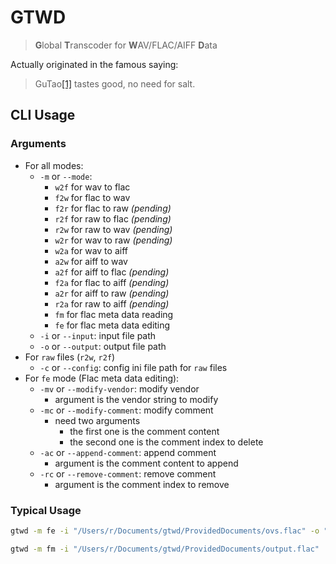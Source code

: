 # GTWD

> **G**lobal **T**ranscoder for **W**AV/FLAC/AIFF **D**ata

Actually originated in the famous saying:

> GuTao[[1]](https://github.com/GuTaoZi) tastes good, no need for salt.

## CLI Usage

### Arguments

- For all modes:
    - `-m` or `--mode`:
        - `w2f` for wav to flac
        - `f2w` for flac to wav
        - `f2r` for flac to raw _(pending)_
        - `r2f` for raw to flac _(pending)_
        - `r2w` for raw to wav _(pending)_
        - `w2r` for wav to raw _(pending)_
        - `w2a` for wav to aiff
        - `a2w` for aiff to wav
        - `a2f` for aiff to flac _(pending)_
        - `f2a` for flac to aiff _(pending)_
        - `a2r` for aiff to raw _(pending)_
        - `r2a` for raw to aiff _(pending)_
        - `fm` for flac meta data reading
        - `fe` for flac meta data editing
    - `-i` or `--input`: input file path
    - `-o` or `--output`: output file path
- For `raw` files (`r2w`, `r2f`)
    - `-c` or `--config`: config ini file path for `raw` files
- For `fe` mode (Flac meta data editing):
    - `-mv` or `--modify-vendor`: modify vendor
        - argument is the vendor string to modify
    - `-mc` or `--modify-comment`: modify comment
        - need two arguments
            - the first one is the comment content
            - the second one is the comment index to delete
    - `-ac` or `--append-comment`: append comment
        - argument is the comment content to append
    - `-rc` or `--remove-comment`: remove comment
        - argument is the comment index to remove

### Typical Usage

```bash
gtwd -m fe -i "/Users/r/Documents/gtwd/ProvidedDocuments/ovs.flac" -o "/Users/r/Documents/gtwd/ProvidedDocuments/output.flac" -mv "In GuTao we trust" -ac "TITLE=Trinity of GuTao: GuTao the Father, GuTaoZi and GuTao the Holy Spirit"

gtwd -m fm -i "/Users/r/Documents/gtwd/ProvidedDocuments/output.flac"
```